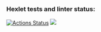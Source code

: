 ### Hexlet tests and linter status:
[![Actions Status](https://github.com/Almaz0047/python-project-49/actions/workflows/hexlet-check.yml/badge.svg)](https://github.com/Almaz0047/python-project-49/actions)
<a href="https://codeclimate.com/github/Almaz0047/python-project-49/maintainability"><img src="https://api.codeclimate.com/v1/badges/46637456dc73b9047786/maintainability" /></a>
